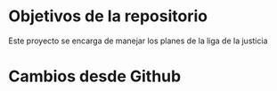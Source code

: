 # Objetivos de la repositorio

Este proyecto se encarga de manejar los planes de la liga de la justicia

#  Cambios desde Github
